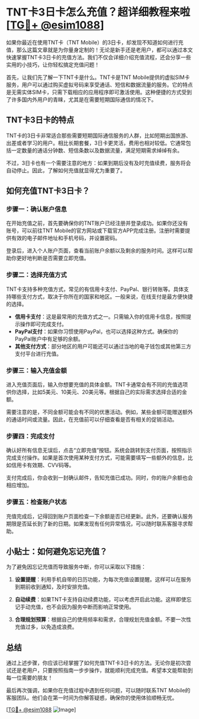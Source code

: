 # TNT卡3日卡怎么充值？超详细教程来啦[[TG💪+ @esim1088](https://t.me/s/esim1088)]

如果你最近在使用TNT卡（TNT Mobile）的3日卡，却发现不知道如何进行充值，那么这篇文章就是为你量身定制的！无论是新手还是老用户，都可以通过本文快速掌握TNT卡3日卡的充值方法。我们不仅会详细介绍充值流程，还会分享一些实用的小技巧，让你轻松搞定充值问题！

首先，让我们先了解一下TNT卡是什么。TNT卡是TNT Mobile提供的虚拟SIM卡服务，用户可以通过购买虚拟号码来享受通话、短信和数据流量的服务。它的特点是无需实体SIM卡，只需下载相应的应用程序即可激活使用。这种便捷的方式受到了许多国内外用户的青睐，尤其是在需要短期国际通信的情况下。

## TNT卡3日卡的特点

TNT卡的3日卡非常适合那些需要短期国际通信服务的人群，比如短期出国旅游、出差或者学习的用户。相比长期套餐，3日卡更灵活，费用也相对较低。它通常包括一定数量的通话分钟数、短信条数以及数据流量，满足短期需求绰绰有余。

不过，3日卡也有一个需要注意的地方：如果到期后没有及时充值续费，服务将会自动停止。因此，了解如何充值就显得尤为重要了。

## 如何充值TNT卡3日卡？

### 步骤一：确认账户信息

在开始充值之前，首先要确保你的TNT账户已经注册并登录成功。如果你还没有账号，可以前往TNT Mobile的官方网站或下载官方APP完成注册。注册时需要提供有效的电子邮件地址和手机号码，并设置密码。

登录后，进入个人账户页面，查看当前账户余额以及剩余的服务时间。这样可以帮助你更好地判断是否需要立即充值。

### 步骤二：选择充值方式

TNT卡支持多种充值方式，常见的有信用卡支付、PayPal、银行转账等。具体支持哪些支付方式，取决于你所在的国家和地区。一般来说，在线支付是最方便快捷的选择。

- **信用卡支付**：这是最常用的充值方式之一。只需输入你的信用卡信息，按照提示操作即可完成支付。
- **PayPal支付**：如果你习惯使用PayPal，也可以选择这种方式。确保你的PayPal账户中有足够的余额。
- **其他支付方式**：部分地区的用户可能还可以通过当地的电子钱包或其他第三方支付平台进行充值。

### 步骤三：输入充值金额

进入充值页面后，输入你想要充值的具体金额。TNT卡通常会有不同的充值选项供你选择，比如5美元、10美元、20美元等。根据自己的实际需求选择合适的金额。

需要注意的是，不同金额可能会有不同的优惠活动。例如，某些金额可能赠送额外的通话时间或流量。因此，在充值前可以仔细查看是否有相关的促销活动。

### 步骤四：完成支付

确认好所有信息无误后，点击“立即充值”按钮。系统会跳转到支付页面，按照指示完成支付操作。如果是首次使用某种支付方式，可能需要填写一些额外的信息，比如信用卡有效期、CVV码等。

支付完成后，你会收到一封确认邮件，告知充值已成功。同时，你的账户余额也会相应增加。

### 步骤五：检查账户状态

充值完成后，记得回到账户页面检查一下余额是否已经更新。此外，还要确认服务期限是否延长到了新的日期。如果发现有任何异常情况，可以随时联系客服寻求帮助。

## 小贴士：如何避免忘记充值？

为了避免因忘记充值而导致服务中断，你可以采取以下措施：

1. **设置提醒**：利用手机自带的日历功能，为每次充值设置提醒。这样可以在服务到期前收到通知，及时安排充值。
   
2. **自动续费**：如果TNT卡支持自动续费功能，可以考虑开启此功能。这样即使忘记手动充值，也不会因为服务中断而影响正常使用。

3. **合理规划预算**：根据自己的使用频率和需求，合理规划充值金额。不要一次性充值过多，以免造成浪费。

## 总结

通过上述步骤，你应该已经掌握了如何充值TNT卡3日卡的方法。无论你是初次尝试还是老用户，只要按照指南一步步操作，就能顺利完成充值。希望本文能帮助到每一位需要的朋友！

最后再次强调，如果你在充值过程中遇到任何问题，可以随时联系TNT Mobile的客服团队。他们会在第一时间为你解答疑惑，确保你的使用体验顺畅无忧。

[[TG💪+ @esim1088](https://t.me/s/esim1088) ![Image](https://i.postimg.cc/4NQfJmqS/Snipaste-2025-05-13-00-14-12.png)]